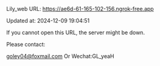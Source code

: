 Lily_web URL: https://ae6d-61-165-102-156.ngrok-free.app

Updated at: 2024-12-09 19:04:51

If you cannot open this URL, the server might be down.

Please contact: 

goley04@foxmail.com Or Wechat:GL_yeaH